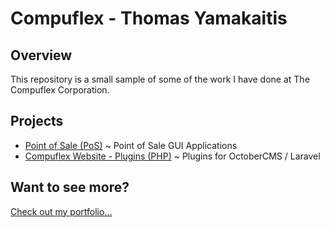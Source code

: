 # Compuflex - Thomas Yamakaitis
## Overview
This repository is a small sample of some of the work I have done at The Compuflex Corporation.

## Projects
 - [Point of Sale (PoS)](/Point%20of%20Sale%20(PoS)) ~ Point of Sale GUI Applications
 - [Compuflex Website - Plugins (PHP)](/Compuflex%20Website%20-%20Plugins%20(PHP)) ~ Plugins for OctoberCMS / Laravel

## Want to see more?
[Check out my portfolio...](https://github.com/tyamz/portfolio)
